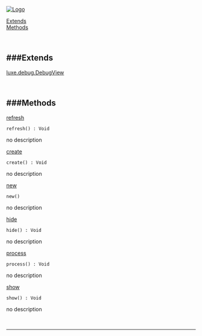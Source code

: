 
[![Logo](http://luxeengine.com/images/logo.png)](index.html)


[Extends](#Extends)   
[Methods](#Methods)   


&nbsp;   

<a class="lift" name="Extends" ></a>
###Extends   
---
<a class="lift" name="luxe.debug.DebugView" href="luxe.debug.DebugView.html">luxe.debug.DebugView</a>

&nbsp;   

<a class="lift" name="Methods" ></a>
###Methods   
---
<a class="lift" name="refresh" href="#refresh">refresh</a>



    refresh() : Void

<span class="small_desc_flat"> no description </span>   

<a class="lift" name="create" href="#create">create</a>



    create() : Void

<span class="small_desc_flat"> no description </span>   

<a class="lift" name="new" href="#new">new</a>



    new() 

<span class="small_desc_flat"> no description </span>   

<a class="lift" name="hide" href="#hide">hide</a>



    hide() : Void

<span class="small_desc_flat"> no description </span>   

<a class="lift" name="process" href="#process">process</a>



    process() : Void

<span class="small_desc_flat"> no description </span>   

<a class="lift" name="show" href="#show">show</a>



    show() : Void

<span class="small_desc_flat"> no description </span>   



&nbsp;
&nbsp;
&nbsp;

---  


&nbsp;   
&nbsp;   